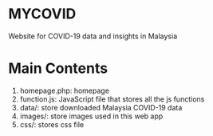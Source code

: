 # MYCOVID
Website for COVID-19 data and insights in Malaysia

# Main Contents
1. homepage.php: homepage
2. function.js: JavaScript file that stores all the js functions
3. data/: store downloaded Malaysia COVID-19 data
4. images/: store images used in this web app
5. css/: stores css file
